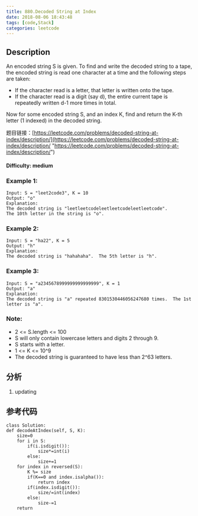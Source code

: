 ```yaml
---
title: 880.Decoded String at Index
date: 2018-08-06 18:43:48
tags: [code,Stack]
categories: leetcode
---
```

## Description

An encoded string S is given.  To find and write the decoded string to a tape, the encoded string is read one character at a time and the following steps are taken:

- If the character read is a letter, that letter is written onto the tape.
- If the character read is a digit (say d), the entire current tape is 
repeatedly written d-1 more times in total.

Now for some encoded string S, and an index K, find and return the K-th letter (1 indexed) in the decoded string.

题目链接：[https://leetcode.com/problems/decoded-string-at-index/description/](https://leetcode.com/problems/decoded-string-at-index/description/ "https://leetcode.com/problems/decoded-string-at-index/description/")

#### Difficulty: medium

<!-- more -->

### Example 1:

	Input: S = "leet2code3", K = 10
	Output: "o"
	Explanation: 
	The decoded string is "leetleetcodeleetleetcodeleetleetcode".
	The 10th letter in the string is "o".

### Example 2:

	Input: S = "ha22", K = 5
	Output: "h"
	Explanation: 
	The decoded string is "hahahaha".  The 5th letter is "h".

### Example 3:

	Input: S = "a2345678999999999999999", K = 1
	Output: "a"
	Explanation: 
	The decoded string is "a" repeated 8301530446056247680 times.  The 1st letter is "a".
	

### Note:

- 2 <= S.length <= 100
- S will only contain lowercase letters and digits 2 through 9.
- S starts with a letter.
- 1 <= K <= 10^9
- The decoded string is guaranteed to have less than 2^63 letters.

## 分析

1. updating

## 参考代码

	class Solution:
    def decodeAtIndex(self, S, K):
        size=0
        for i in S:
            if(i.isdigit()):
                size*=int(i)
            else:
                size+=1
        for index in reversed(S):
            K %= size
            if(K==0 and index.isalpha()):
                return index
            if(index.isdigit()):
                size/=int(index)
            else:
                size-=1
        return
        